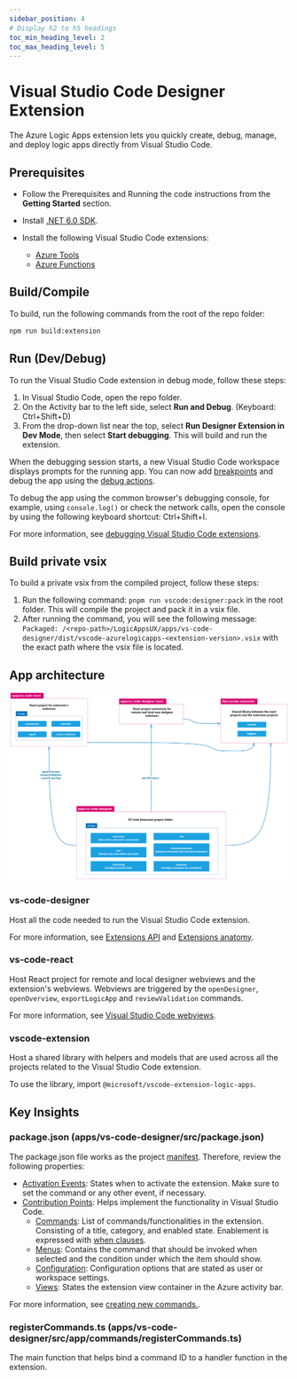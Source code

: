 ```yaml
---
sidebar_position: 4
# Display h2 to h5 headings
toc_min_heading_level: 2
toc_max_heading_level: 5
---
```


# Visual Studio Code Designer Extension

The Azure Logic Apps extension lets you quickly create, debug, manage, and deploy logic apps directly from Visual Studio Code.

## Prerequisites

- Follow the Prerequisites and Running the code instructions from the **Getting Started** section.

- Install [.NET 6.0 SDK](https://dotnet.microsoft.com/en-us/download/dotnet/6.0).
- Install the following Visual Studio Code extensions:
  - [Azure Tools](https://marketplace.visualstudio.com/items?itemName=ms-vscode.vscode-node-azure-pack)
  - [Azure Functions](https://marketplace.visualstudio.com/items?itemName=ms-azuretools.vscode-azurefunctions)

## Build/Compile

To build, run the following commands from the root of the repo folder:

```bash
npm run build:extension
```

## Run (Dev/Debug)

To run the Visual Studio Code extension in debug mode, follow these steps:

1.  In Visual Studio Code, open the repo folder.
2.  On the Activity bar to the left side, select **Run and Debug**. (Keyboard: Ctrl+Shift+D)
3.  From the drop-down list near the top, select **Run Designer Extension in Dev Mode**, then select **Start debugging**. This will build and run the extension. 

When the debugging session starts, a new Visual Studio Code workspace displays prompts for the running app. You can now add [breakpoints](https://code.visualstudio.com/docs/editor/debugging#_breakpoints) and debug the app using the [debug actions](https://code.visualstudio.com/docs/editor/debugging#_debug-actions).

To debug the app using the common browser's debugging console, for example, using `console.log()` or check the network calls, open the console by using the following keyboard shortcut: Ctrl+Shift+I.

For more information, see [debugging Visual Studio Code extensions](https://code.visualstudio.com/docs/editor/debugging).

## Build private vsix

To build a private vsix from the compiled project, follow these steps:

1.  Run the following command: `pnpm run vscode:designer:pack` in the root folder. This will compile the project and pack it in a vsix file.
2.  After running the command, you will see the following message: `Packaged: /<repo-path>/LogicAppsUX/apps/vs-code-designer/dist/vscode-azurelogicapps-<extension-version>.vsix` with the exact path where the vsix file is located.

## App architecture

![Architecture](./img/architecture.png)

### vs-code-designer

Host all the code needed to run the Visual Studio Code extension.

For more information, see [Extensions API](https://code.visualstudio.com/api) and [Extensions anatomy](https://code.visualstudio.com/api/get-started/extension-anatomy).

### vs-code-react

Host React project for remote and local designer webviews and the extension's webviews. Webviews are triggered by the `openDesigner`, `openOverview`, `exportLogicApp` and `reviewValidation` commands.

For more information, see [Visual Studio Code webviews](https://code.visualstudio.com/api/extension-guides/webview).

### vscode-extension

Host a shared library with helpers and models that are used across all the projects related to the Visual Studio Code extension.

To use the library, import `@microsoft/vscode-extension-logic-apps`.

## Key Insights

### package.json (apps/vs-code-designer/src/package.json)

The package.json file works as the project [manifest](https://code.visualstudio.com/api/references/extension-manifest). Therefore, review the following properties:

- [Activation Events](https://code.visualstudio.com/api/references/activation-events): States when to activate the extension. Make sure to set the command or any other event, if necessary.
- [Contribution Points](https://code.visualstudio.com/api/references/contribution-points): Helps implement the functionality in Visual Studio Code.
  - [Commands](https://code.visualstudio.com/api/references/contribution-points#contributes.commands): List of commands/functionalities in the extension. Consisting of a title, category, and enabled state. Enablement is expressed with [when clauses](https://code.visualstudio.com/api/references/when-clause-contexts).
  - [Menus](https://code.visualstudio.com/api/references/contribution-points#contributes.menus): Contains the command that should be invoked when selected and the condition under which the item should show.
  - [Configuration](https://code.visualstudio.com/api/references/contribution-points#contributes.configuration): Configuration options that are stated as user or workspace settings.
  - [Views](https://code.visualstudio.com/api/references/contribution-points#contributes.views): States the extension view container in the Azure activity bar.

For more information, see [creating new commands.](https://code.visualstudio.com/api/extension-guides/command#creating-new-commands).

### registerCommands.ts (apps/vs-code-designer/src/app/commands/registerCommands.ts)

The main function that helps bind a command ID to a handler function in the extension.
